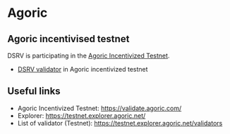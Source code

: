 # Agoric


## Agoric incentivised testnet

DSRV is participating in the [Agoric Incentivized Testnet](https://validate.agoric.com).

- [DSRV validator](https://testnet.explorer.agoric.net/validator/agoricvaloper1ns570lyx8lxevgtva6xdunjp0d35y3z32w3z6c) in Agoric incentivized testnet

## Useful links
- Agoric Incentivized Testnet: https://validate.agoric.com/
- Explorer: https://testnet.explorer.agoric.net/
- List of validator (Testnet): https://testnet.explorer.agoric.net/validators
